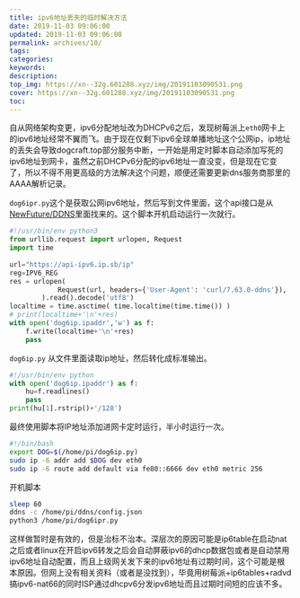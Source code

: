 ```yaml
---
title: ipv6地址丢失的临时解决方法
date: 2019-11-03 09:06:00
updated: 2019-11-03 09:06:00
permalink: archives/10/
tags: 
categories: 
keywords:
description: 
top_img: https://xn--32g.601288.xyz/img/20191103090531.png
cover: https://xn--32g.601288.xyz/img/20191103090531.png
toc:
---
```

    
自从网络架构变更，ipv6分配地址改为DHCPv6之后，发现树莓派上`eth0`网卡上的ipv6地址经常不翼而飞。由于现在仅剩下ipv6全球单播地址这个公网ip，ip地址的丢失会导致dogcraft.top部分服务中断，一开始是用定时脚本自动添加写死的ipv6地址到网卡，虽然之前DHCPv6分配的ipv6地址一直没变，但是现在它变了，所以不得不用更高级的方法解决这个问题，顺便还需要更新dns服务商那里的AAAA解析记录。

`dog6ipr.py`这个是获取公网ipv6地址，然后写到文件里面，这个api接口是从[NewFuture/DDNS](https://github.com/NewFuture/DDNS)里面找来的。这个脚本开机启动运行一次就行。

``` python
#!/usr/bin/env python3
from urllib.request import urlopen, Request
import time
 
url="https://api-ipv6.ip.sb/ip"
reg=IPV6_REG
res = urlopen(
            Request(url, headers={'User-Agent': 'curl/7.63.0-ddns'}),  timeout=60
        ).read().decode('utf8')
localtime = time.asctime( time.localtime(time.time()) )
# print(localtime+'\n'+res)
with open('dog6ip.ipaddr','w') as f:
    f.write(localtime+'\n'+res)
    pass

```

`dog6ip.py` 从文件里面读取ip地址，然后转化成标准输出。

``` python
#!/usr/bin/env python
with open('dog6ip.ipaddr') as f:
    hu=f.readlines()
    pass
print(hu[1].rstrip()+'/128')
```
最终使用脚本将IP地址添加进网卡定时运行，半小时运行一次。

```bash
#!/bin/bash
export DOG=$(/home/pi/dog6ip.py)
sudo ip -6 addr add $DOG dev eth0
sudo ip -6 route add default via fe80::6666 dev eth0 metric 256
```
开机脚本

```bash
sleep 60
ddns -c /home/pi/ddns/config.json
python3 /home/pi/dog6ipr.py
```
这样做暂时是有效的，但是治标不治本。深层次的原因可能是ip6table在启动nat之后或者linux在开启ipv6转发之后会自动屏蔽ipv6的dhcp数据包或者是自动禁用ipv6地址自动配置，而且上级网关发下来的ipv6地址有过期时间，这个可能是根本原因。但网上没有相关资料（或者是没找到），毕竟用树莓派+ip6tables+radvd搞ipv6-nat66的同时ISP通过dhcpv6分发ipv6地址而且过期时间短的应该不多。



